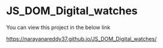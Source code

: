 # JS_DOM_Digital_watches

You can view this project in the below link

https://narayanareddy37.github.io/JS_DOM_Digital_watches/
